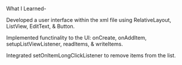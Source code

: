 What I Learned-

Developed a user interface within the xml file using RelativeLayout, ListView, EditText, & Button.

Implemented functinality to the UI: onCreate, onAddItem, setupListViewListener, readItems, & writeItems.

Integrated setOnItemLongClickListener to remove items from the list.
